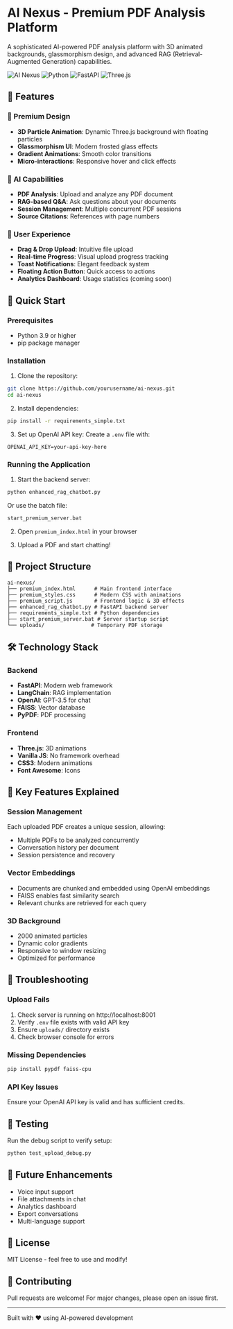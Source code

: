# AI Nexus - Premium PDF Analysis Platform

A sophisticated AI-powered PDF analysis platform with 3D animated backgrounds, glassmorphism design, and advanced RAG (Retrieval-Augmented Generation) capabilities.

![AI Nexus](https://img.shields.io/badge/AI-Nexus-6366f1?style=for-the-badge&logo=artificial-intelligence&logoColor=white)
![Python](https://img.shields.io/badge/Python-3.9+-3776AB?style=for-the-badge&logo=python&logoColor=white)
![FastAPI](https://img.shields.io/badge/FastAPI-0.100+-009688?style=for-the-badge&logo=fastapi&logoColor=white)
![Three.js](https://img.shields.io/badge/Three.js-r128-black?style=for-the-badge&logo=three.js&logoColor=white)

## 🌟 Features

### 🎨 Premium Design
- **3D Particle Animation**: Dynamic Three.js background with floating particles
- **Glassmorphism UI**: Modern frosted glass effects
- **Gradient Animations**: Smooth color transitions
- **Micro-interactions**: Responsive hover and click effects

### 🤖 AI Capabilities
- **PDF Analysis**: Upload and analyze any PDF document
- **RAG-based Q&A**: Ask questions about your documents
- **Session Management**: Multiple concurrent PDF sessions
- **Source Citations**: References with page numbers

### 💎 User Experience
- **Drag & Drop Upload**: Intuitive file upload
- **Real-time Progress**: Visual upload progress tracking
- **Toast Notifications**: Elegant feedback system
- **Floating Action Button**: Quick access to actions
- **Analytics Dashboard**: Usage statistics (coming soon)

## 🚀 Quick Start

### Prerequisites
- Python 3.9 or higher
- pip package manager

### Installation

1. Clone the repository:
```bash
git clone https://github.com/yourusername/ai-nexus.git
cd ai-nexus
```

2. Install dependencies:
```bash
pip install -r requirements_simple.txt
```

3. Set up OpenAI API key:
Create a `.env` file with:
```
OPENAI_API_KEY=your-api-key-here
```

### Running the Application

1. Start the backend server:
```bash
python enhanced_rag_chatbot.py
```
Or use the batch file:
```bash
start_premium_server.bat
```

2. Open `premium_index.html` in your browser

3. Upload a PDF and start chatting!

## 📁 Project Structure

```
ai-nexus/
├── premium_index.html      # Main frontend interface
├── premium_styles.css      # Modern CSS with animations
├── premium_script.js       # Frontend logic & 3D effects
├── enhanced_rag_chatbot.py # FastAPI backend server
├── requirements_simple.txt # Python dependencies
├── start_premium_server.bat # Server startup script
└── uploads/               # Temporary PDF storage
```

## 🛠️ Technology Stack

### Backend
- **FastAPI**: Modern web framework
- **LangChain**: RAG implementation
- **OpenAI**: GPT-3.5 for chat
- **FAISS**: Vector database
- **PyPDF**: PDF processing

### Frontend
- **Three.js**: 3D animations
- **Vanilla JS**: No framework overhead
- **CSS3**: Modern animations
- **Font Awesome**: Icons

## 🎯 Key Features Explained

### Session Management
Each uploaded PDF creates a unique session, allowing:
- Multiple PDFs to be analyzed concurrently
- Conversation history per document
- Session persistence and recovery

### Vector Embeddings
- Documents are chunked and embedded using OpenAI embeddings
- FAISS enables fast similarity search
- Relevant chunks are retrieved for each query

### 3D Background
- 2000 animated particles
- Dynamic color gradients
- Responsive to window resizing
- Optimized for performance

## 🐛 Troubleshooting

### Upload Fails
1. Check server is running on http://localhost:8001
2. Verify `.env` file exists with valid API key
3. Ensure `uploads/` directory exists
4. Check browser console for errors

### Missing Dependencies
```bash
pip install pypdf faiss-cpu
```

### API Key Issues
Ensure your OpenAI API key is valid and has sufficient credits.

## 📝 Testing

Run the debug script to verify setup:
```bash
python test_upload_debug.py
```

## 🔮 Future Enhancements
- Voice input support
- File attachments in chat
- Analytics dashboard
- Export conversations
- Multi-language support

## 📄 License
MIT License - feel free to use and modify!

## 🤝 Contributing
Pull requests are welcome! For major changes, please open an issue first.

---
Built with ❤️ using AI-powered development